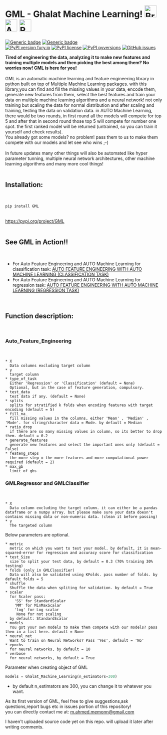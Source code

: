 <h1>GML - Ghalat Machine Learning! <img src="https://cdn2.iconfinder.com/data/icons/artificial-intelligence-6/64/ArtificialIntelligence9-512.png" alt="Brain+Machine" height="38" width="38"> </img> <img src="https://cdn2.iconfinder.com/data/icons/artificial-intelligence-6/64/ArtificialIntelligence15-512.png" alt="Adding AI" height="38" width="38"> </img> <img src="https://cdn1.iconfinder.com/data/icons/science-technology-outline/91/Science__Technology_35-512.png" alt="Revolution" height="38" width="38"> </img>  </h1>

[![Generic badge](https://img.shields.io/badge/Feature_Engineering-AUTO-<COLOR>.svg)](https://github.com/Muhammad4hmed/Ghalat-Machine-Learning)
[![Generic badge](https://img.shields.io/badge/Machine_Learning-AUTO-<COLOR>.svg)](https://github.com/Muhammad4hmed/Ghalat-Machine-Learning) <br>
[![PyPI version fury.io](https://badge.fury.io/py/ansicolortags.svg)](https://pypi.org/project/GML/)
[![PyPI license](https://img.shields.io/pypi/l/ansicolortags.svg)](https://pypi.org/project/GML/)
[![PyPI pyversions](https://img.shields.io/pypi/pyversions/ansicolortags.svg)](https://pypi.org/project/GML/)
[![GitHub issues](https://img.shields.io/github/issues/Naereen/StrapDown.js.svg)](https://GitHub.com/Muhammad4hmed/Ghalat-Machine-Learning/issues/)



<b>Tired of engineering the data, analyzing it to make new features and training multiple models and then picking the best among them? No worries now! GML is here for you!</b>
<br>
<br>
GML is an automatic machine learning and feature engineering library in python built on top of Multiple Machine Learning packages. with this library,you can find and fill the missing values in your data, encode them, generate new features from them, select the best features and train your data on multiple machine learning algorithms and a neural network! not only training but scaling the data for normal distribution and after scaling and training, testing the data on validation data.
in AUTO Machine Learning, there would be two rounds, in first round all the models will compete for top 5 and after that in second round those top 5 will compete for number one spot.
the first ranked model will be returned (untrained, so you can train it yourself and check results).<br> 
You already got some models? no problem! pass them to us to make them compete with our models and let see who wins ;-)<br>
  <br>
In future updates many other things will also be automated like hyper parameter tunning, multiple neural network architectures, other machine learning algorithms and many more cool things!
<br>
<br>
<h2>Installation: </h2> <br>

```python
pip install GML
```

<br>
<a href = "https://pypi.org/project/GML/">https://pypi.org/project/GML</a> 
<br>
<br>
<h2>See GML in Action!!</h2> <br>
  
  - For Auto Feature Engineering and AUTO Machine Learning for classification task: <a href = "https://github.com/Muhammad4hmed/Ghalat-Machine-Learning/blob/master/DEMO/Classification.ipynb">AUTO FEATURE ENGINEERING WITH AUTO MACHINE LEARNING (CLASSIFICATION TASK) </a>
  - For Auto Feature Engineering and AUTO Machine Learning for regression task: <a href = "https://github.com/Muhammad4hmed/Ghalat-Machine-Learning/blob/master/DEMO/Regression.ipynb">AUTO FEATURE ENGINEERING WITH AUTO MACHINE LEARNING (REGRESSION TASK) </a>


<br>
<h2>Function description:</h2><br>
<h3>Auto_Feature_Engineering</h3> <br>
    
    * X
      Data columns excluding target column
    * y
      target column
    * type_of_task
      Either 'Regression' or 'Classification' (default = None)
      Optional, but in the case of feature generation, compulsory.
    * test_data
      test data if any. (default = None)
    * splits
      splits for stratified k folds when encoding features with target encoding (default = 5)
    * fill_na_
      fill missing values in the columns, either 'Mean' , 'Median' , 'Mode'. for string/character data = Mode. by default = Median 
    * ratio_drop
      if there are so many missing values in column, so its better to drop them. default = 0.2
    * generate_features
      generate new features and select the important ones only (default = False)
    * feateng_steps
      the more step = the more features and more computational power required (default = 2)
    * max_gb 
      limit of gbs
                               
<h3> GMLRegressor and GMLClassifier </h3> <br>

    * X 
      Data column excluding the target column. it can either be a pandas dataframe or a numpy array. but please make sure your data doesn't contains missing data or non-numeric data. (clean it before passing)
    * y 
      The targeted column
  Below parameters are optional.
  
    * metric
      metric on which you want to test your model. by default, it is mean-squared-error for regression and accuracy score for classification
    * test_Size 
      size to split your test data, by default = 0.3 (70% training 30% testing)
    * folds (only in GMLClassifier)
      Data will also be validated using KFolds. pass number of folds. by default folds = 5
    * shuffle
      Shuffle the data when spliting for validation. by default = True
    * scaler
      for Scaler pass:  
        'SS' for StandardScalar
        'MM' for MinMaxScalar
        'log' for Log scalar
         None for not scaling
      by default: StandardScalar
    * models
      You got your own models to make them compete with our models? pass them in a list here. default = None
    * neural_net
      Want to train on Neural Networks? Pass 'Yes', default = 'No'
    * epochs
      for neural networks, by default = 10 
    * verbose
      for neural networks, by default = True
      
  Parameter when creating object of GML <br>
  ```python
  models = Ghalat_Machine_Learning(n_estimators=300)
  ```
  * by default n_estimators are 300, you can change it to whatever you want.


As its first version of GML, feel free to give suggestions,ask questions,report bugs etc in issues portion of this repository!<br>
you can directly contact me at: m.ahmed.memonn@gmail.com

I haven't uploaded source code yet on this repo. will upload it later after writing comments.
